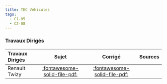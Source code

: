 ```yaml
---
title: TEC Véhicules 
tags:
  - C1-05
  - C2-08
---
```




### Travaux Dirigés 
 
| Travaux Dirigés | Sujet | Corrigé | Sources  | 
| :-------------- | :---: | :-----: | :------: | 
| Renault Twizy | [:fontawesome-solid-file-pdf:](http://xpessoles-cpge.fr/pdf/Cy_05_01_TD_03_Twizy_Sujet.pdf) | [:fontawesome-solid-file-pdf:](http://xpessoles-cpge.fr/pdf/Cy_05_01_TD_03_Twizy_Corrige.pdf) | | RobuROC 6 : plate-forme d’exploration tout terrain | [:fontawesome-solid-file-pdf:](http://xpessoles-cpge.fr/pdf/Cy_05_01_TD_05_Roburoc_Sujet.pdf) | [:fontawesome-regular-file-pdf:](http://xpessoles-cpge.fr/pdf/Cy_05_01_TD_05_Roburoc_Corrige.pdf) | [:material-github:](https://github.com/xpessoles/PSI_Cy_05_Energetique/tree/main/Chapitre_01_Energetique/Cy_05_01_TD_05_Roburoc) | 



